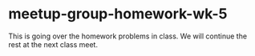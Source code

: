 # meetup-group-homework-wk-5

This is going over the homework problems in class. We will continue the rest at the next class meet.
